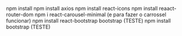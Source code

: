 npm install
npm install axios
npm install react-icons
npm install reaact-router-dom
npm i react-carousel-minimal (e para fazer o carrossel funcionar)
npm install react-bootstrap bootstrap (TESTE)
npm install bootstrap (TESTE)